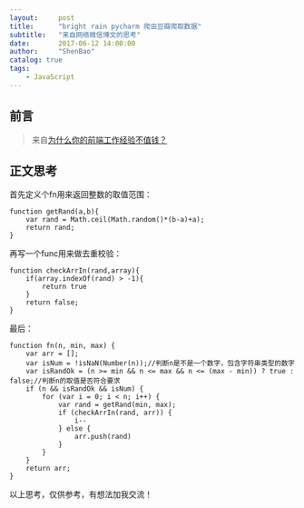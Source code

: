```yaml
---
layout:     post
title:      "bright rain pycharm 爬虫豆瓣爬取数据"
subtitle:   "来自网络微信博文的思考"
date:       2017-06-12 14:00:00
author:     "ShenBao"
catalog: true
tags:
    - JavaScript
---
```



## 前言

> 来自[为什么你的前端工作经验不值钱？](https://mp.weixin.qq.com/s/HXxNoEU9OrkTAN1PoSjl4A)


## 正文思考

首先定义个fn用来返回整数的取值范围：
```
function getRand(a,b){
    var rand = Math.ceil(Math.random()*(b-a)+a);
    return rand;
}
```

再写一个func用来做去重校验：
```
function checkArrIn(rand,array){
    if(array.indexOf(rand) > -1){
        return true
    }
    return false;
}
```

最后：
```
function fn(n, min, max) {
    var arr = [];
    var isNum = !isNaN(Number(n));//判断n是不是一个数字，包含字符串类型的数字
    var isRandOk = (n >= min && n <= max && n <= (max - min)) ? true : false;//判断n的取值是否符合要求
    if (n && isRandOk && isNum) {
        for (var i = 0; i < n; i++) {
            var rand = getRand(min, max);
            if (checkArrIn(rand, arr)) {
                i--
            } else {
                arr.push(rand)
            }
        }
    }
    return arr;
}
```


以上思考，仅供参考，有想法加我交流！
